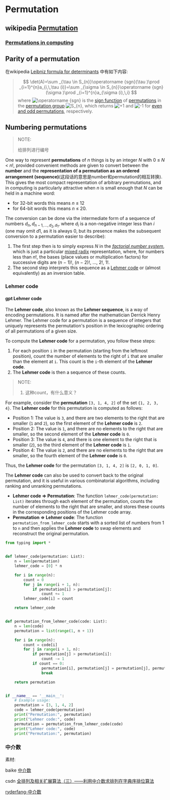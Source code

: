 # Permutation 



## wikipedia [Permutation](https://en.wikipedia.org/wiki/Permutation) 



### [Permutations in computing](https://en.wikipedia.org/wiki/Permutation#Permutations_in_computing)



## Parity of a permutation

在wikipedia [Leibniz formula for determinants](https://en.wikipedia.org/wiki/Leibniz_formula_for_determinants) 中有如下内容:

> 
> $$
> \det(A)=\sum _{\tau \in S_{n}}\operatorname {sgn}(\tau )\prod _{i=1}^{n}a_{i,\,\tau (i)}=\sum _{\sigma \in S_{n}}\operatorname {sgn}(\sigma )\prod _{i=1}^{n}a_{\sigma (i),\,i}
> $$
> where ![\operatorname {sgn} ](https://wikimedia.org/api/rest_v1/media/math/render/svg/ec838dfd8a4a659b2877f93a6b53f22fc7777d07) is the [sign function](https://en.wikipedia.org/wiki/Even_and_odd_permutations) of [permutations](https://en.wikipedia.org/wiki/Permutation) in the [permutation group](https://en.wikipedia.org/wiki/Permutation_group) ![S_{n}](https://wikimedia.org/api/rest_v1/media/math/render/svg/9f049ac28d4ac8097b625f9d71c1f22b2ebd1bc4), which returns ![+1](https://wikimedia.org/api/rest_v1/media/math/render/svg/d04cf05c67d41d9f39dabf6a90722ce860a76958) and ![-1](https://wikimedia.org/api/rest_v1/media/math/render/svg/704fb0427140d054dd267925495e78164fee9aac) for [even and odd permutations](https://en.wikipedia.org/wiki/Even_and_odd_permutations), respectively.

## Numbering permutations

> NOTE:
>
> 给排列进行编号

One way to represent **permutations** of *n* things is by an integer *N* with 0 ≤ *N* < *n*!, provided convenient methods are given to convert between the **number** and the **representation of a permutation as an ordered arrangement (sequence)**(这段话的意思是number和permutation的相互转换). This gives the most compact representation of arbitrary permutations, and in computing is particularly attractive when *n* is small enough that *N* can be held in a machine word:

- for 32-bit words this means *n* ≤ 12
- for 64-bit words this means *n* ≤ 20. 

The conversion can be done via the intermediate form of a sequence of numbers $d_n, d_{n-1, \dots ,d_2, d_1}$, where $d_i$ is a non-negative integer less than *i* (one may omit *d*1, as it is always 0, but its presence makes the subsequent conversion to a permutation easier to describe): 

1. The first step then is to simply express *N* in the *[factorial number system](https://en.wikipedia.org/wiki/Factorial_number_system)*, which is just a particular [mixed radix](https://en.wikipedia.org/wiki/Mixed_radix) representation, where, for numbers less than *n*!, the bases (place values or multiplication factors) for successive digits are (*n* − 1)!, (*n* − 2)!, ..., 2!, 1!. 
2. The second step interprets this sequence as a [Lehmer code](https://en.wikipedia.org/wiki/Lehmer_code) or (almost equivalently) as an inversion table.



### Lehmer code



#### gpt Lehmer code

The **Lehmer code**, also known as the **Lehmer sequence**, is a way of encoding permutations. It is named after the mathematician Derrick Henry Lehmer. The Lehmer code for a permutation is a sequence of integers that uniquely represents the permutation's position in the lexicographic ordering of all permutations of a given size.

To compute the **Lehmer code** for a permutation, you follow these steps:

1. For each position `i` in the permutation (starting from the leftmost position), count the number of elements to the right of `i` that are smaller than the element at `i`. This count is the `i`-th element of the **Lehmer code**.
2. The **Lehmer code** is then a sequence of these counts.

> NOTE:
>
> 1. 这种count，有什么意义？

For example, consider the **permutation** `[3, 1, 4, 2]` of the set `{1, 2, 3, 4}`. The **Lehmer code** for this permutation is computed as follows:

- Position 1: The value is `3`, and there are two elements to the right that are smaller (`1` and `2`), so the first element of the **Lehmer code** is `2`.
- Position 2: The value is `1`, and there are no elements to the right that are smaller, so the second element of the **Lehmer code** is `0`.
- Position 3: The value is `4`, and there is one element to the right that is smaller (`2`), so the third element of the **Lehmer code** is `1`.
- Position 4: The value is `2`, and there are no elements to the right that are smaller, so the fourth element of the **Lehmer code** is `0`.

Thus, the **Lehmer code** for the permutation `[3, 1, 4, 2]` is `[2, 0, 1, 0]`.

The **Lehmer code** can also be used to convert back to the original permutation, and it is useful in various combinatorial algorithms, including ranking and unranking permutations.

- **Lehmer code => Permutation**: The function `lehmer_code(permutation: List)` iterates through each element of the permutation, counts the number of elements to the right that are smaller, and stores these counts in the corresponding positions of the Lehmer code array.
- **Permutation => Lehmer code**: The function `permutation_from_lehmer_code` starts with a sorted list of numbers from 1 to `n` and then applies the **Lehmer code** to swap elements and reconstruct the original permutation.

```python
from typing import *


def lehmer_code(permutation: List):
    n = len(permutation)
    lehmer_code = [0] * n

    for i in range(n):
        count = 0
        for j in range(i + 1, n):
            if permutation[i] > permutation[j]:
                count += 1
        lehmer_code[i] = count

    return lehmer_code


def permutation_from_lehmer_code(code: List):
    n = len(code)
    permutation = list(range(1, n + 1))

    for i in range(n):
        count = code[i]
        for j in range(i + 1, n):
            if permutation[j] > permutation[i]:
                count -= 1
            if count == 0:
                permutation[i], permutation[j] = permutation[j], permutation[i]
                break

    return permutation


if __name__ == '__main__':
    # Example usage:
    permutation = [3, 1, 4, 2]
    code = lehmer_code(permutation)
    print("Permutation:", permutation)
    print("Lehmer code:", code)
    permutation = permutation_from_lehmer_code(code)
    print("Lehmer code:", code)
    print("Permutation:", permutation)

```



### 中介数

素材:

baike [中介数](https://baike.baidu.com/item/%E4%B8%AD%E4%BB%8B%E6%95%B0/12796689?fr=aladdin) 

csdn [全排列及相关扩展算法（三）——利用中介数求排列在字典序排位算法](https://blog.csdn.net/sm9sun/article/details/77258384) 

[ryderfang-中介数](https://ryderfang.com/leetcode/lehmer_code/) 
